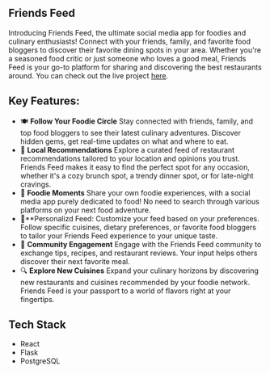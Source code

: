 ## Friends Feed

Introducing Friends Feed, the ultimate social media app for foodies and culinary enthusiasts! Connect with your friends, family, and favorite food bloggers to discover their favorite dining spots in your area. Whether you're a seasoned food critic or just someone who loves a good meal, Friends Feed is your go-to platform for sharing and discovering the best restaurants around. You can check out the live project [here](https://friendsfeed.netlify.app).

## Key Features:
- 🍽 **Follow Your Foodie Circle** Stay connected with friends, family, and top food bloggers to see their latest culinary adventures. Discover hidden gems, get real-time updates on what and where to eat.
- 📍 **Local Recommendations** Explore a curated feed of restaurant recommendations tailored to your location and opinions you trust. Friends Feed makes it easy to find the perfect spot for any occasion, whether it's a cozy brunch spot, a trendy dinner spot, or for late-night cravings.
- 📸 **Foodie Moments** Share your own foodie experiences, with a social media app purely dedicated to food! No need to search through various platforms on your next food adventure.
- 🌟**Personalizd Feed: Customize your feed based on your preferences. Follow specific cuisines, dietary preferences, or favorite food bloggers to tailor your Friends Feed experience to your unique taste.
- 🤝 **Community Engagement** Engage with the Friends Feed community to exchange tips, recipes, and restaurant reviews. Your input helps others discover their next favorite meal.
- 🔍 **Explore New Cuisines**  Expand your culinary horizons by discovering new restaurants and cuisines recommended by your foodie network. Friends Feed is your passport to a world of flavors right at your fingertips.

## Tech Stack
- React
- Flask
- PostgreSQL

